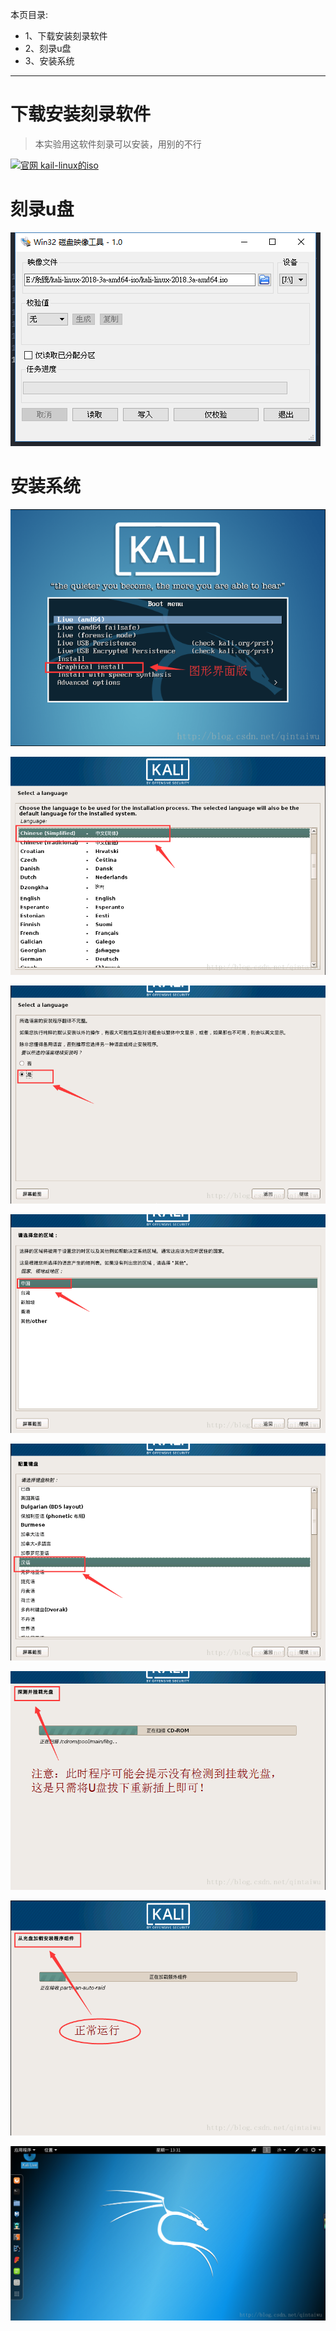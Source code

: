 本页目录:
- 1、下载安装刻录软件
- 2、刻录u盘
- 3、安装系统

***


# 下载安装刻录软件

>本实验用这软件刻录可以安装，用别的不行

[![](https://img.shields.io/badge/官网-kali--linux的iso-red.svg "官网 kail-linux的iso")](https://sourceforge.net/projects/win32diskimager/files/latest/download)


# 刻录u盘

![](image/2-1.png)

# 安装系统

![](image/2-2.png)

![](image/2-3.png)

![](image/2-4.png)

![](image/2-5.png)

![](image/2-6.png)

![](image/2-7.png)

![](image/2-8.png)

![](image/2-9.png)


